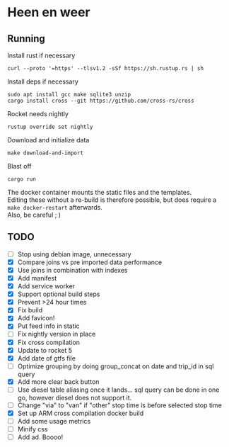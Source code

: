 # Heen en weer

## Running
Install rust if necessary
```
curl --proto '=https' --tlsv1.2 -sSf https://sh.rustup.rs | sh
```

Install deps if necessary
```
sudo apt install gcc make sqlite3 unzip
cargo install cross --git https://github.com/cross-rs/cross
```

Rocket needs nightly
```
rustup override set nightly
```

Download and initialize data
```
make download-and-import
```

Blast off
```
cargo run
```

The docker container mounts the static files and the templates.  
Editing these without a re-build is therefore possible, but does require a `make docker-restart` afterwards.  
Also, be careful ; )

## TODO
- [ ] Stop using debian image, unnecessary
- [x] Compare joins vs pre imported data performance
- [x] Use joins in combination with indexes
- [x] Add manifest
- [x] Add service worker
- [x] Support optional build steps
- [x] Prevent >24 hour times
- [x] Fix build
- [x] Add favicon!
- [x] Put feed info in static
- [ ] Fix nightly version in place
- [x] Fix cross compilation
- [x] Update to rocket 5
- [x] Add date of gtfs file
- [ ] Optimize grouping by doing group_concat on date and trip_id in sql query
- [x] Add more clear back button
- [ ] Use diesel table aliasing once it lands... sql query can be done in one go, however diesel does not support it.
- [ ] Change "via" to "van" if "other" stop time is before selected stop time
- [x] Set up ARM cross compilation docker build
- [ ] Add some usage metrics
- [ ] Minify css
- [ ] Add ad. Boooo!
